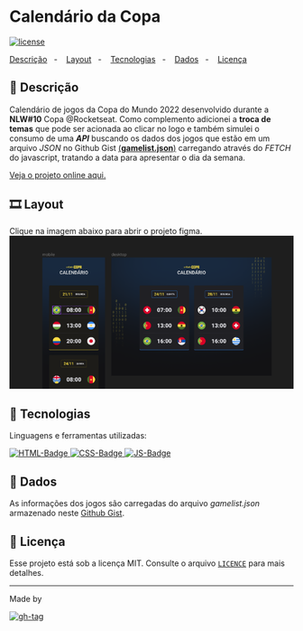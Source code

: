 # Calendário da Copa

[![license]](#-licença)

[Descrição](#-descrição)&nbsp;&nbsp;&nbsp;-&nbsp;&nbsp;&nbsp;
[Layout](#%EF%B8%8F-layout)&nbsp;&nbsp;&nbsp;-&nbsp;&nbsp;&nbsp;
[Tecnologias](#-tecnologias)&nbsp;&nbsp;&nbsp;-&nbsp;&nbsp;&nbsp;
[Dados](#-dados)&nbsp;&nbsp;&nbsp;-&nbsp;&nbsp;&nbsp;
[Licença](#-licença) &nbsp;&nbsp;&nbsp;

## 📌 Descrição

Calendário de jogos da Copa do Mundo 2022 desenvolvido durante a **NLW#10** Copa @Rocketseat. 
Como complemento adicionei a **troca de temas** que pode ser acionada ao clicar no logo e também simulei 
o consumo de uma **_API_** buscando os dados dos jogos que estão em um arquivo _JSON_ no Github Gist [(**gamelist.json**)](https://gist.github.com/dam450/605794d4a4ed5ec64bbc6c24c03dea74) carregando através do _FETCH_ do javascript, tratando a data para apresentar o dia da semana.

[Veja o projeto online aqui.](https://dam450.github.io/fwc22-calendar/)

## 🎞️ Layout

Clique na imagem abaixo para abrir o projeto figma.
[![figma-preview]](https://www.figma.com/file/3slC5fbKSm9yClArpPu6QE/Calend%C3%A1rio-de-Jogos-(Community)?node-id=0%3A1&viewer=1)

## 🧰 Tecnologias

Linguagens e ferramentas utilizadas:

[![HTML-Badge][html5] ![CSS-Badge][css3] ![JS-Badge][js]](#-tecnologias)


## 🎲 Dados

As informações dos jogos são carregadas do arquivo _gamelist.json_ armazenado neste
[Github Gist](https://gist.github.com/dam450/605794d4a4ed5ec64bbc6c24c03dea74).


## 📄 Licença

Esse projeto está sob a licença MIT. Consulte o arquivo [`LICENCE`](./Licence.md) para mais detalhes.

---

Made by

[![gh-tag]](https://github.com/dam450/)

<!-- Images -->

[figma-preview]: ./.github/layout.png 'Figma preview'
[langs]: https://img.shields.io/github/languages/count/dam450/space-shooter?style=plastic 'Linguagens utilizadas'
[html5]: https://img.shields.io/badge/html5-E34F26?logo=html5&logoColor=fff&style=for-the-badge 'HTML5 badge'
[css3]: https://img.shields.io/badge/css3-1572B6?logo=CSS3&logoColor=fff&style=for-the-badge 'CSS3 badge'
[js]: https://img.shields.io/badge/JavaScript-F7DF1E?logo=JavaScript&logoColor=000&style=for-the-badge 'javascript badge'
[v-techs]: https://img.shields.io/github/languages/count/dam450/rocket-sect?label=Techs&logo=GitHub&style=plastic 'Tecnologias'
[v-tag]: https://img.shields.io/github/v/tag/dam450/rocket-sect?color=555&label=tag&logo=GitHub&style=plastic 'GitHub Tag Version'
[license]: https://img.shields.io/github/license/dam450/rocket-sect?color=blue&label=Licen%C3%A7a&logo=Conventional%20Commits&logoColor=fff&style=plastic 'License badge'
[gh-tag]: https://img.shields.io/badge/DAM450-181717?logo=GitHub&logoColor=fff&link=https://github.com/dam450/ "Dam450's GitHub Tag"
